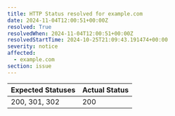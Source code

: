 ```yaml
---
title: HTTP Status resolved for example.com
date: 2024-11-04T12:00:51+00:00Z
resolved: True
resolvedWhen: 2024-11-04T12:00:51+00:00Z
resolvedStartTime: 2024-10-25T21:09:43.191474+00:00
severity: notice
affected:
  - example.com
section: issue
---
```


| Expected Statuses | Actual Status  |
|-------------------|----------------|
| 200, 301, 302 | 200 |
